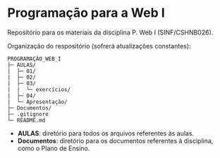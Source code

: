 # Programação para a Web I

Repositório para os materiais da disciplina P. Web I (SINF/CSHNB026).

Organização do respositório (sofrerá atualizações constantes):

```
PROGRAMAÇÃO_WEB_I
├─ AULAS/
|  ├─ 01/
|  ├─ 02/
|  ├─ 03/
|  |  └─ exercícios/
|  ├─ 04/
|  └─ Apresentação/
├─ Documentos/
├─ .gitignore
└─ README.md
```

- **AULAS**: diretório para todos os arquivos referentes às aulas.
- **Documentos**: diretório para os documentos referentes à disciplina, como o Plano de Ensino.